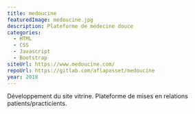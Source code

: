 ```yaml
---
title: medoucine
featuredImage: medoucine.jpg
description: Plateforme de médecine douce
categories:
  - HTML
  - CSS
  - Javascript
  - Bootstrap
siteUrl: https://www.medoucine.com/
repoUrl: https://gitlab.com/aflapasset/medoucine
year: 2018
---
```

Développement du site vitrine. Plateforme de mises en relations patients/practicients.
